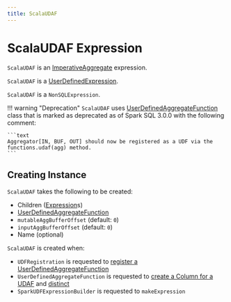 ```yaml
---
title: ScalaUDAF
---
```


# ScalaUDAF Expression

`ScalaUDAF` is an [ImperativeAggregate](ImperativeAggregate.md) expression.

`ScalaUDAF` is a [UserDefinedExpression](UserDefinedExpression.md).

`ScalaUDAF` is a `NonSQLExpression`.

!!! warning "Deprecation"
    `ScalaUDAF` uses [UserDefinedAggregateFunction](UserDefinedAggregateFunction.md) class that is marked as deprecated as of Spark SQL 3.0.0 with the following comment:

    ```text
    Aggregator[IN, BUF, OUT] should now be registered as a UDF via the functions.udaf(agg) method.
    ```

## Creating Instance

`ScalaUDAF` takes the following to be created:

* <span id="children"> Children ([Expression](Expression.md)s)
* <span id="udaf"> [UserDefinedAggregateFunction](UserDefinedAggregateFunction.md)
* <span id="mutableAggBufferOffset"> `mutableAggBufferOffset` (default: `0`)
* <span id="inputAggBufferOffset"> `inputAggBufferOffset` (default: `0`)
* <span id="udafName"> Name (optional)

`ScalaUDAF` is created when:

* `UDFRegistration` is requested to [register a UserDefinedAggregateFunction](../user-defined-functions/UDFRegistration.md#register)
* `UserDefinedAggregateFunction` is requested to [create a Column for a UDAF](UserDefinedAggregateFunction.md#apply) and [distinct](UserDefinedAggregateFunction.md#distinct)
* `SparkUDFExpressionBuilder` is requested to `makeExpression`
